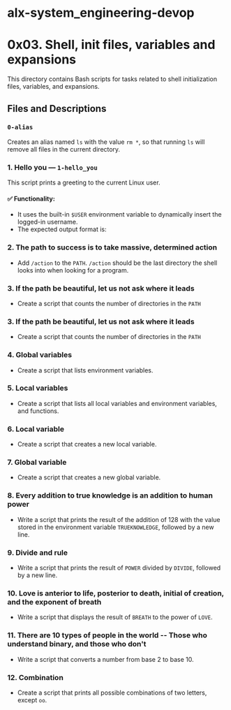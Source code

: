 # alx-system_engineering-devop
# 0x03. Shell, init files, variables and expansions

This directory contains Bash scripts for tasks related to shell initialization files, variables, and expansions.

## Files and Descriptions

### `0-alias`
Creates an alias named `ls` with the value `rm *`, so that running `ls` will remove all files in the current directory.

### 1. Hello you — `1-hello_you`

This script prints a greeting to the current Linux user.

#### ✅ Functionality:
- It uses the built-in `$USER` environment variable to dynamically insert the logged-in username.
- The expected output format is:

### 2. The path to success is to take massive, determined action
- Add `/action` to the `PATH`. `/action` should be the last directory the shell looks into when looking for a program.

### 3. If the path be beautiful, let us not ask where it leads
- Create a script that counts the number of directories in the `PATH`

### 3. If the path be beautiful, let us not ask where it leads
- Create a script that counts the number of directories in the `PATH`

### 4. Global variables
- Create a script that lists environment variables.

### 5. Local variables
- Create a script that lists all local variables and environment variables, and functions.

### 6. Local variable
- Create a script that creates a new local variable.

### 7. Global variable
- Create a script that creates a new global variable.

### 8. Every addition to true knowledge is an addition to human power
- Write a script that prints the result of the addition of 128 with the value stored in the environment variable `TRUEKNOWLEDGE`, followed by a new line.

### 9. Divide and rule
- Write a script that prints the result of `POWER` divided by `DIVIDE`, followed by a new line.

### 10. Love is anterior to life, posterior to death, initial of creation, and the exponent of breath
- Write a script that displays the result of `BREATH` to the power of `LOVE`.

### 11. There are 10 types of people in the world -- Those who understand binary, and those who don't
- Write a script that converts a number from base 2 to base 10.

### 12. Combination
- Create a script that prints all possible combinations of two letters, except `oo`.
